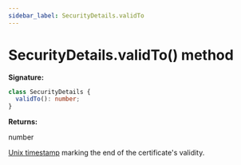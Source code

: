 ```yaml
---
sidebar_label: SecurityDetails.validTo
---
```


# SecurityDetails.validTo() method

**Signature:**

```typescript
class SecurityDetails {
  validTo(): number;
}
```

**Returns:**

number

[Unix timestamp](https://en.wikipedia.org/wiki/Unix_time) marking the end of the
certificate's validity.
